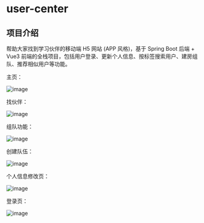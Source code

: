 # user-center
## 项目介绍
帮助大家找到学习伙伴的移动端 H5 网站 (APP 风格)，基于 Spring Boot 后端 + Vue3 前端的全栈项目，包括用户登录、更新个人信息、按标签搜索用户、建房组队、推荐相似用户等功能。

主页：

![image](https://github.com/Xkk1705/user-center/assets/97894317/a535cdbb-0a21-4ab0-863a-d8649c1fec25)

找伙伴：

![image](https://github.com/Xkk1705/user-center/assets/97894317/c1a797d7-179b-44db-bb23-b62c37825f65)

组队功能：

![image](https://github.com/Xkk1705/user-center/assets/97894317/6fa5b513-a846-49cd-bf37-21ec783ff60e)

创建队伍：

![image](https://github.com/Xkk1705/user-center/assets/97894317/0665d353-f4f6-4d01-b44e-77a1bbe4384f)

个人信息修改页：

![image](https://github.com/Xkk1705/user-center/assets/97894317/21ceb20c-8b4c-471e-b08b-61cb942c7f7e)

登录页：

![image](https://github.com/Xkk1705/user-center/assets/97894317/2eb3a7a8-b67d-4e44-9531-e7c0bafbd143)







